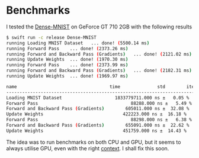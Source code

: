 # Benchmarks 

I tested the [Dense-MNIST](https://github.com/abhichou4/s4tf-benchmark/blob/main/Models/Sources/Dense.swift) on GeForce GT 710 2GB with the following results

```bash
$ swift run -c release Dense-MNIST
running Loading MNIST Dataset	... done! (5500.14 ms)
running Forward Pass	... done! (2373.26 ms)
running Forward and Backward Pass (Gradients)	... done! (2121.02 ms)
running Update Weights	... done! (1970.30 ms)
running Forward Pass	... done! (2373.99 ms)
running Forward and Backward Pass (Gradients)	... done! (2182.31 ms)
running Update Weights	... done! (1969.97 ms)

name                                   time              std        iterations
------------------------------------------------------------------------------
Loading MNIST Dataset	                 1833779711.000 ns ±   0.05 %          2
Forward Pass	                               88288.000 ns ±   5.49 %      15846
Forward and Backward Pass (Gradients)	     605011.000 ns ±  32.08 %       2146
Update Weights	                            422223.000 ns ±  16.18 %       3443
Forward Pass	                               88298.000 ns ±   6.38 %      15859
Forward and Backward Pass (Gradients)	     655091.000 ns ±  22.62 %       2018
Update Weights	                            451759.000 ns ±  14.43 %       3337

```

The idea was to run benchmarks on both CPU and GPU, but it seems to always utilise GPU, even with the right [context](https://github.com/abhichou4/s4tf-benchmark/blob/a107a5b5b9360421bad5bf151edd9eedbf47f2ad/Benchmarks/Dense-MNIST/main.swift#L66-L83). I shall fix this soon.
